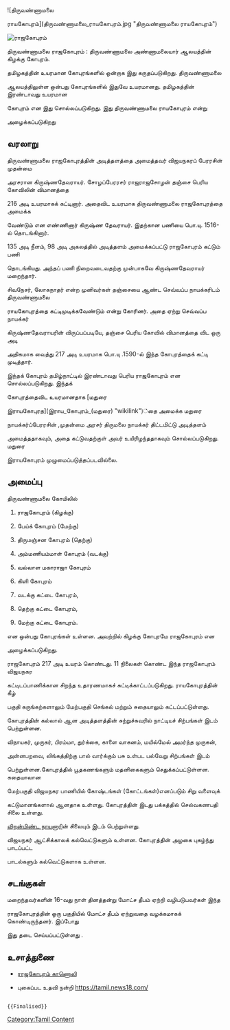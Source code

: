 ![திருவண்ணாமலை
ராயகோபுரம்](திருவண்ணாமலை_ராயகோபுரம்.jpg "திருவண்ணாமலை ராயகோபுரம்")
![ராஜகோபுரம்](Thiruvannamalai_Temple_tower_Rajagopuram_7.jpg "ராஜகோபுரம்")
திருவண்ணாமலை ராஜகோபுரம் : திருவண்ணாமலை அண்ணாமலையார் ஆலயத்தின் கிழக்கு கோபுரம்.
தமிழகத்தின் உயரமான கோபுரங்களில் ஒன்றாக இது கருதப்படுகிறது. திருவண்ணாமலை
ஆலயத்திலுள்ள ஒன்பது கோபுரங்களில் இதுவே உயரமானது. தமிழகத்தின் இரண்டாவது உயரமான
கோபுரம் என இது சொல்லப்படுகிறது. இது திருவண்ணாமலை ராயகோபுரம் என்று
அழைக்கப்படுகிறது

## வரலாறு

திருவண்ணாமலை ராஜகோபுரத்தின் அடித்தளத்தை அமைத்தவர் விஜயநகரப் பேரரசின் முதன்மை
அரசரான கிருஷ்ணதேவராயர். சோழப்பேரரசர் ராஜராஜசோழன் தஞ்சை பெரிய கோவிலின் விமானத்தை
216 அடி உயரமாகக் கட்டினார். அதைவிட உயரமாக திருவண்ணாமலை ராஜகோபுரத்தை அமைக்க
வேண்டும் என எண்ணினார் கிருஷ்ண தேவராயர். இதற்கான பணியை பொ.யு. 1516-ல் தொடங்கினார்.
135 அடி நீளம், 98 அடி அகலத்தில் அடித்தளம் அமைக்கப்பட்டு ராஜகோபுரம் கட்டும் பணி
தொடங்கியது. அந்தப் பணி நிறைவடைவதற்கு முன்பாகவே கிருஷ்ணதேவராயர் மறைந்தார்.

சிவநேசர், லோகநாதர் என்ற முனிவர்கள் தஞ்சையை ஆண்ட செவ்வப்ப நாயக்கரிடம் திருவண்ணாமலை
ராயகோபுரத்தை கட்டிமுடிக்கவேண்டும் என்று கோரினர். அதை ஏற்று செவ்வப்ப நாயக்கர்
கிருஷ்ணதேவராயரின் விருப்பப்படியே, தஞ்சை பெரிய கோவில் விமானத்தை விட ஒரு அடி
அதிகமாக வைத்து 217 அடி உயரமாக பொ.யு .1590-ல் இந்த கோபுரத்தைக் கட்டி முடித்தார்.

இந்தக் கோபுரம் தமிழ்நாட்டில் இரண்டாவது பெரிய ராஜகோபுரம் என சொல்லப்படுகிறது. இந்தக்
கோபுரத்தைவிட உயரமானதாக [மதுரை
இராயகோபுரத](இராய_கோபுரம்_(மதுரை) "wikilink")்தை அமைக்க மதுரை
நாயக்கர்ப்பேரரசின் ,முதன்மை அரசர் திருமலை நாயக்கர் திட்டமிட்டு அடித்தளம்
அமைத்ததாகவும், அதை கட்டுவதற்குள் அவர் உயிரிழந்ததாகவும் சொல்லப்படுகிறது. மதுரை
இராயகோபுரம் முழுமைப்படுத்தப்படவில்லை.

## அமைப்பு

திருவண்ணாமலை கோயிலில்

1.  ராஜகோபுரம் (கிழக்கு)
2.  பேய்க் கோபுரம் (மேற்கு)
3.  திருமஞ்சன கோபுரம் (தெற்கு)
4.  அம்மணியம்மாள் கோபுரம் (வடக்கு)
5.  வல்லாள மகாராஜா கோபுரம்
6.  கிளி கோபுரம்
7.  வடக்கு கட்டை கோபுரம்,
8.  தெற்கு கட்டை கோபுரம்,
9.  மேற்கு கட்டை கோபுரம்.

என ஒன்பது கோபுரங்கள் உள்ளன. அவற்றில் கிழக்கு கோபுரமே ராஜகோபுரம் என
அழைக்கப்படுகிறது.

ராஜகோபுரம் 217 அடி உயரம் கொண்டது. 11 நிலைகள் கொண்ட இந்த ராஜகோபுரம் விஜயநகர
கட்டிடப்பாணிக்கான சிறந்த உதாரணமாகச் சுட்டிக்காட்டப்படுகிறது. ராயகோபுரத்தின் கீழ்
பகுதி கருங்கற்களாலும் மேற்பகுதி செங்கல் மற்றும் சுதையாலும் கட்டப்பட்டுள்ளது.
கோபுரத்தின் கல்லால் ஆன அடித்தளத்தின் சுற்றுச்சுவரில் நாட்டியச் சிற்பங்கள் இடம் பெற்றுள்ளன.
விநாயகர், முருகர், பிரம்மா, துர்க்கை, காளை வாகனம், மயில்மேல் அமர்ந்த முருகன்,
அன்னபறவை, லிங்கத்திற்கு பால் வார்க்கும் பசு உள்பட பல்வேறு சிற்பங்கள் இடம்
பெற்றுள்ளன.கோபுரத்தில் பூதகணங்களும் மதனிகைகளும் செதுக்கப்பட்டுள்ளன. சுதையாலான
மேற்பகுதி விஜயநகர பாணியில் கோஷ்டங்கள் (கோட்டங்கள்)எனப்படும் சிறு வளைவுக்
கட்டுமானங்களால் ஆனதாக உள்ளது. கோபுரத்தின் இடது பக்கத்தில் செல்வகணபதி சிலை உள்ளது.
[விறன்மிண்ட நாயனார](விறன்மிண்ட_நாயனார் "wikilink")ின் சிலையும் இடம் பெற்றுள்ளது.
விஜயநகர் ஆட்சிக்காலக் கல்வெட்டுகளும் உள்ளன. கோபுரத்தின் அழகை புகழ்ந்து பாடப்பட்ட
பாடல்களும் கல்வெட்டுகளாக உள்ளன.

## சடங்குகள்

மறைந்தவர்களின் 16-வது நாள் தினத்தன்று மோட்ச தீபம் ஏற்றி வழிபடுபவர்கள் இந்த
ராஜகோபுரத்தின் ஒரு பகுதியில் மோட்ச தீபம் ஏற்றுவதை வழக்கமாகக் கொண்டிருந்தனர். இப்போது
இது தடை செய்யப்பட்டுள்ளது .

## உசாத்துணை

-   [ராஜகோபுரம் காணொலி](https://youtu.be/HpBDuNFRbbs)
-   புகைப்பட உதவி நன்றி <https://tamil.news18.com/>

```{=mediawiki}
{{Finalised}}
```
[Category:Tamil Content](Category:Tamil_Content "wikilink")

